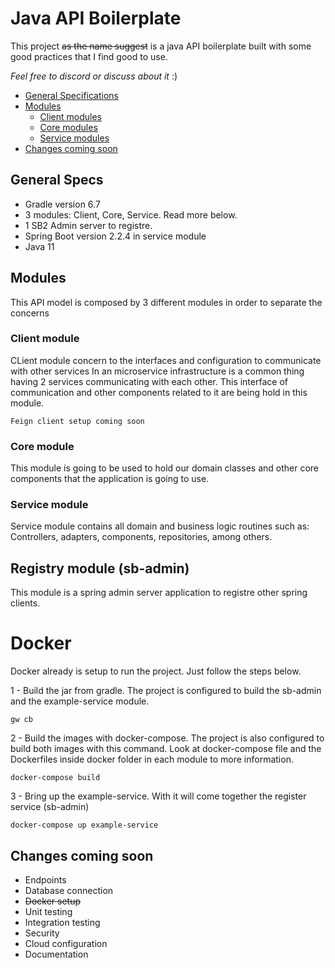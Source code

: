 # Java API Boilerplate

This project ~~as the name suggest~~ is a java API boilerplate built with some good practices that I find good to use.

_Feel free to discord or discuss about it_ :)

* [General Specifications](#general-specs)
* [Modules](#modules)
    * [Client modules](#client-module)
    * [Core modules](#core-module)
    * [Service modules](#service-module)
* [Changes coming soon](#changes-coming-soon)

## General Specs

- Gradle version 6.7
- 3 modules: Client, Core, Service. Read more below.
- 1 SB2 Admin server to registre.
- Spring Boot version 2.2.4 in service module
- Java 11

## Modules

This API model is composed by 3 different modules in order to separate the concerns

### Client module 

CLient module concern to the interfaces and configuration to communicate with other services
In an microservice infrastructure is a common thing having 2 services communicating with each other.
This interface of communication and other components related to it are being hold in this module.

`Feign client setup coming soon`

### Core module

This module is going to be used to hold our domain classes and other core components that the application
is going to use.

### Service module

Service module contains all domain and business logic routines 
such as: Controllers, adapters, components, repositories, among others.


## Registry module (sb-admin)

This module is a spring admin server application to registre other spring clients.

# Docker

Docker already is setup to run the project. Just follow the steps below.

1 - Build the jar from gradle. The project is configured to build the sb-admin and
 the example-service module.
```shell script
gw cb
```
2 - Build the images with docker-compose. The project is also configured to build
both images with this command. Look at docker-compose file and the Dockerfiles inside
docker folder in each module to more information.
```shell script
docker-compose build
```
3 - Bring up the example-service. With it will come together the register service (sb-admin)
```shell script
docker-compose up example-service
```

## Changes coming soon

- Endpoints
- Database connection
- ~~Docker setup~~
- Unit testing
- Integration testing
- Security
- Cloud configuration
- Documentation
